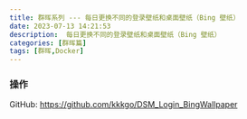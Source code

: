 ```yaml
---
title: 群晖系列 --- 每日更换不同的登录壁纸和桌面壁纸（Bing 壁纸）
date: 2023-07-13 14:21:53
description:  每日更换不同的登录壁纸和桌面壁纸（Bing 壁纸）
categories: [群晖篇]
tags: [群晖,Docker]
---
```


<!-- more -->
### 操作
GitHub: https://github.com/kkkgo/DSM_Login_BingWallpaper

